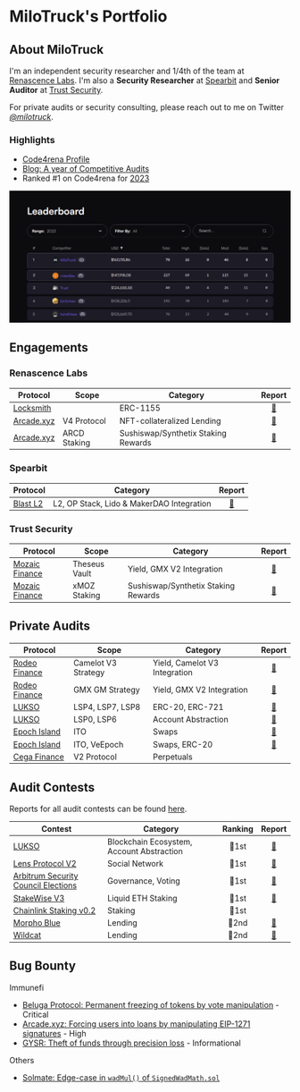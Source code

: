 # MiloTruck's Portfolio

## About MiloTruck

I'm an independent security researcher and 1/4th of the team at [Renascence Labs](https://renascence-labs.xyz/). I'm also a **Security Researcher** at [Spearbit](https://spearbit.com/) and **Senior Auditor** at [Trust Security](https://www.trust-security.xyz/).

For private audits or security consulting, please reach out to me on Twitter [*@milotruck*](https://twitter.com/milotruck).

### Highlights

- [Code4rena Profile](https://code4rena.com/@MiloTruck)
- [Blog: A year of Competitive Audits](https://milotruck.github.io/blog/A-year-of-Competitive-Audits/)
- Ranked #1 on Code4rena for [2023](https://code4rena.com/leaderboard?timeframe=2023)

<img src="images/c4_leaderboard.png" width="900">

## Engagements

### Renascence Labs

| Protocol | Scope | Category | Report |
| - | - | - | :-: |
| [Locksmith](https://locksmithwallet.com/) | | ERC-1155 | [📄](/engagements/renascence/Locksmith.pdf) |
| [Arcade.xyz](https://www.arcade.xyz/) | V4 Protocol | NFT-collateralized Lending | [📄](/engagements/renascence/Arcade.xyz%20(V4).pdf) |
| [Arcade.xyz](https://www.arcade.xyz/) | ARCD Staking | Sushiswap/Synthetix Staking Rewards | [📄](/engagements/renascence/Arcade.xyz%20(ARCD%20Staking).pdf) |

### Spearbit

| Protocol | Category | Report |
| - | - | :-: |
| [Blast L2](https://blast.io/) | L2, OP Stack, Lido & MakerDAO Integration | [📄](/engagements/spearbit/Blast%20L2.pdf) |

### Trust Security

| Protocol | Scope | Category | Report |
| - | - | - | :-: |
| [Mozaic Finance](https://mozaic.finance/) | Theseus Vault | Yield, GMX V2 Integration | [📄](/engagements/trust/Mozaic%20(Thesus%20Vault).pdf) |
| [Mozaic Finance](https://mozaic.finance/) | xMOZ Staking |Sushiswap/Synthetix Staking Rewards | [📄](//engagements/trust/Mozaic%20(xMOZ%20Staking).pdf) |

## Private Audits

| Protocol | Scope | Category | Report |
| - | - | - | :-: |
| [Rodeo Finance](https://www.rodeofinance.xyz/) | Camelot V3 Strategy | Yield, Camelot V3 Integration | [📄](/solo/Rodeo%20Finance%20(Camelot%20V3%20Strategy).pdf) | 
| [Rodeo Finance](https://www.rodeofinance.xyz/) | GMX GM Strategy | Yield, GMX V2 Integration | [📄](/solo/Rodeo%20Finance%20(GMX%20GM%20Strategy).pdf) | 
| [LUKSO](https://lukso.network/) | LSP4, LSP7, LSP8 | ERC-20, ERC-721 | [📄](/solo/LUKSO%20(LSP4,%20LSP7,%20LSP8).pdf) |
| [LUKSO](https://lukso.network/) | LSP0, LSP6  | Account Abstraction | [📄](/solo/LUKSO%20(LSP0,%20LSP6).pdf) |
| [Epoch Island](https://epochisland.io/) | ITO | Swaps | [📄](/solo/Epoch%20Island%20(ITO).pdf) |
| [Epoch Island](https://epochisland.io/) | ITO, VeEpoch | Swaps, ERC-20 | [📄](/solo/Epoch%20Island.pdf) |
| [Cega Finance](https://www.cega.fi/) | V2 Protocol | Perpetuals | |

## Audit Contests

Reports for all audit contests can be found [here](/contests/).

| Contest | Category | Ranking | Report |
| - | - | :-: | :-: |
| [LUKSO](https://code4rena.com/contests/2023-06-lukso) | Blockchain Ecosystem, Account Abstraction | 🥇1st | [📄](/contests/pdf/LUKSO.pdf) |
| [Lens Protocol V2](https://code4rena.com/contests/2023-07-lens-protocol-v2) | Social Network | 🥇1st |[📄](/contests/2023-07-lens.md) |
| [Arbitrum Security Council Elections](https://code4rena.com/contests/2023-08-arbitrum-security-council-election-system) | Governance, Voting | 🥇1st | [📄](/contests/pdf/Arbitrum%20Security%20Council%20Elections.pdf) |
| [StakeWise V3](https://app.hats.finance/audit-competitions/stakewise-0xd91cd6ed6c9a112fdc112b1a3c66e47697f522cd/leaderboard) | Liquid ETH Staking | 🥇1st |[📄](/contests/pdf/StakeWise%20V3.pdf) |
| [Chainlink Staking v0.2](https://code4rena.com/contests/2023-08-chainlink-staking-v02) | Staking | 🥇1st |  |
| [Morpho Blue](https://twitter.com/cantinaxyz/status/1757516104740593790) | Lending | 🥈2nd | [📄](/contests/2023-12-morpho-blue.md) |
| [Wildcat](https://code4rena.com/contests/2023-10-the-wildcat-protocol) | Lending | 🥈2nd | [📄](/contests/2023-10-wildcat.md) |

## Bug Bounty

Immunefi

- [Beluga Protocol: Permanent freezing of tokens by vote manipulation](/immunefi/beluga-C-01.md) - Critical
- [Arcade.xyz: Forcing users into loans by manipulating EIP-1271 signatures](/immunefi/arcadexyz-H-01.md) - High
- [GYSR: Theft of funds through precision loss](/immunefi/gysr-I-01.md) - Informational

Others

- [Solmate: Edge-case in `wadMul()` of `SignedWadMath.sol`](https://github.com/transmissions11/solmate/pull/380)
